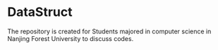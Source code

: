 # DataStruct
The repository is created for Students majored in computer science in Nanjing Forest University to discuss codes.
